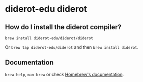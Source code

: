 # diderot-edu diderot

## How do I install the diderot compiler?
`brew install diderot-edu/diderot/diderot`

Or `brew tap diderot-edu/diderot` and then `brew install diderot`.

## Documentation
`brew help`, `man brew` or check [Homebrew's documentation](https://docs.brew.sh).
